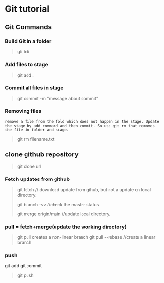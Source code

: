 # Git tutorial

## Git Commands

### Build Git in a folder

> git init

### Add files to stage

> git add .

### Commit all files in stage

> git commit -m "message about commit"

### Removing files

```
remove a file from the fold which does not happen in the stage. Update the stage by add command and then commit. So use git rm that removes the file in folder and stage.
```

> git rm filename.txt

## clone github repository 

> git clone url

### Fetch updates from github

> 	git fetch     // download update from gihub, but not a update on local directory.
> 	
> 	git branch -vv      //check the master status
> 	
> 	git merge origin/main  //update local directory.

### pull = fetch+merge(update the working directory)

> 	git pull creates a non-linear branch 
> 	git pull --rebase   //create a linear branch

### push
git add 
git commit
>git push






